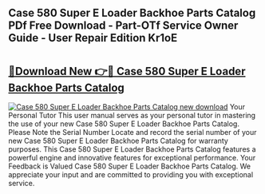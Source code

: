 ## Case 580 Super E Loader Backhoe Parts Catalog PDf Free Download - Part-OTf Service Owner Guide - User Repair Edition Kr1oE

# <h2><a href="http://bc48818.oget.top/?id=Case+580+Super+E+Loader+Backhoe+Parts+Catalog">🔗Download New 👉🔴 Case 580 Super E Loader Backhoe Parts Catalog</a></h2>

[![Case 580 Super E Loader Backhoe Parts Catalog new download](https://i.imgur.com/5g1atiW.png)](http://bc48818.oget.top/?id=Case+580+Super+E+Loader+Backhoe+Parts+Catalog)
Your Personal Tutor This user manual serves as your personal tutor in mastering the use of your new Case 580 Super E Loader Backhoe Parts Catalog. Please Note the Serial Number Locate and record the serial number of your new Case 580 Super E Loader Backhoe Parts Catalog for warranty purposes. This Case 580 Super E Loader Backhoe Parts Catalog features a powerful engine and innovative features for exceptional performance. Your Feedback is Valued Case 580 Super E Loader Backhoe Parts Catalog. We appreciate your input and are committed to providing you with exceptional service.
